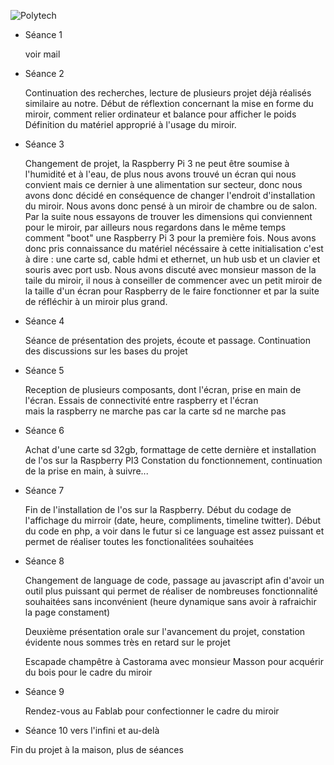    ![Polytech](https://www.directetudiant.com/uploads/userfiles/1/image/polytech-nice-une.jpg)

* Séance 1 
  
  voir mail
  
* Séance 2
  
  Continuation des recherches, lecture de plusieurs projet déjà réalisés similaire au notre.
  Début de réflextion concernant la mise en forme du miroir, comment relier ordinateur et balance pour afficher le poids
  Définition du matériel approprié à l'usage du miroir.
  
* Séance 3 
  
  Changement de projet, la Raspberry Pi 3 ne peut être soumise à l'humidité et à l'eau, de plus nous avons trouvé un écran qui nous     convient mais ce dernier à une alimentation sur secteur, donc nous avons donc décidé en conséquence de changer l'endroit d'installation du miroir. Nous avons donc pensé à un miroir de chambre ou de salon.
  Par la 
  suite nous essayons de trouver les dimensions qui conviennent pour le miroir, par ailleurs nous regardons dans le même temps comment "boot" une Raspberry Pi 3 pour la première fois. Nous avons donc pris connaissance du matériel nécéssaire à cette initialisation c'est à dire : une carte sd, cable hdmi et ethernet, un hub usb et un clavier et souris avec port usb.
  Nous avons discuté avec monsieur masson de la taile du miroir, il nous à conseiller de commencer avec un petit miroir de la taille d'un écran pour Raspberry de le faire fonctionner et par la suite de réfléchir à un miroir plus grand.


* Séance 4 
  
  Séance de présentation des projets, écoute et passage. Continuation des discussions sur les bases du projet
  
  
* Séance 5
  
  Reception de plusieurs composants, dont l'écran, prise en main de l'écran. Essais de connectivité entre raspberry et l'écran           
  mais la raspberry ne marche pas car la carte sd ne marche pas
  
* Séance 6

  Achat d'une carte sd 32gb, formattage de cette dernière et installation de l'os sur la Raspberry PI3 
  Constation du fonctionnement, continuation de la prise en main, à suivre...
  
* Séance 7

  Fin de l'installation de l'os sur la Raspberry. 
  Début du codage de l'affichage du mirroir (date, heure, compliments, timeline twitter).
  Début du code en php, a voir dans le futur si ce language est assez puissant et permet de réaliser toutes les fonctionalitées souhaitées 
  
  
* Séance 8 
  
  Changement de language de code, passage au javascript afin d'avoir un outil plus puissant qui permet de réaliser de nombreuses 
  fonctionnalité souhaitées sans inconvénient (heure dynamique sans avoir à rafraichir la page constament)
  
  Deuxième présentation orale sur l'avancement du projet, constation évidente nous sommes très en retard sur le projet
  
  Escapade champêtre à Castorama avec monsieur Masson pour acquérir du bois pour le cadre du miroir
  
* Séance 9
   
  Rendez-vous au Fablab pour confectionner le cadre du miroir 
  
 * Séance 10 vers l'infini et au-delà 
 
  Fin du projet à la maison, plus de séances
  

  

